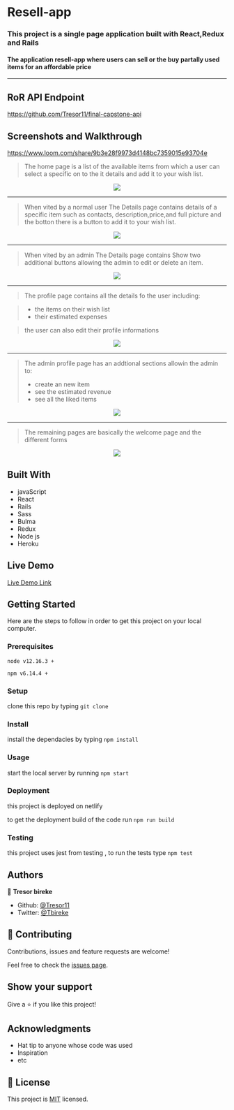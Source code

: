 
# Resell-app

### This project is a single page application built with React,Redux and Rails

#### The application resell-app where users can sell or the buy partally used items for an affordable price

<hr />

## RoR API Endpoint

https://github.com/Tresor11/final-capstone-api

## Screenshots and Walkthrough

https://www.loom.com/share/9b3e28f9973d4148bc7359015e93704e



> The home page is a list of the available items from which a user can select a specific on to the it details and add it to your wish list.

<p align="center"> 
<img src="./images/home.png">
</p>

<hr />

> When vited by a normal user The Details page contains details of a specific item such as contacts, description,price,and full picture and the botton there is a button to add it to your wish list.

<p align="center"> 
<img src="./images/details.png">
</p>

<hr />

> When vited by an admin The Details page contains Show two additional buttons allowing the admin to edit or delete an item.

<p align="center"> 
<img src="./images/details-a.png">
</p>

<hr />


> The profile page contains all the details fo the user including:

> - the items on their wish list
> - their estimated expenses

> the user can also edit their profile informations

<p align="center"> 
<img src="./images/profile.png">
</p>


<hr />

> The admin profile page has an addtional sections allowin the admin to:
> - create an new item
> - see the estimated revenue
> - see all the liked items


<p align="center"> 
<img src="./images/profile-a.png">
</p>

<hr />

> The remaining pages are basically the welcome page and the different forms

<p align="center"> 
<img src="./images/form.png">
</p>


## Built With

- javaScript
- React
- Rails
- Sass
- Bulma
- Redux
- Node js
- Heroku

## Live Demo

[Live Demo Link](https://resell-app.netlify.app/)

## Getting Started

Here are the steps to follow in order to get this project on your local computer.

### Prerequisites

`node v12.16.3 +`

`npm v6.14.4 +`

### Setup

clone this repo by typing `git clone`

### Install

install the dependacies by typing `npm install`

### Usage

start the local server by running `npm start`

### Deployment

this project is deployed on netlify

to get the deployment build of the code run `npm run build`

### Testing

this project uses jest from testing , to run the tests type `npm test` 

## Authors

👤 **Tresor bireke**

- Github: [@Tresor11](https://github.com/Tresor11)
- Twitter: [@Tbireke](https://twitter.com/Tbireke)

## 🤝 Contributing

Contributions, issues and feature requests are welcome!

Feel free to check the [issues page](issues/).

## Show your support

Give a ⭐️ if you like this project!

## Acknowledgments

- Hat tip to anyone whose code was used
- Inspiration
- etc

## 📝 License

This project is [MIT](lic.url) licensed.

